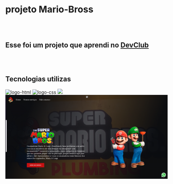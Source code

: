 <h1>projeto Mario-Bross</h1>
<br>
<br>
<h2>Esse foi um projeto que aprendi no <a href="https://rodolfomori.com.br/devclub">DevClub</a></h2>
<br>
<br>

<h2>Tecnologias utilizas</h2>
<img src="https://img.shields.io/badge/HTML5-E34F26?style=for-the-badge&logo=html5&logoColor=white" alt="logo-html">
<img src="https://img.shields.io/badge/CSS3-1572B6?style=for-the-badge&logo=css3&logoColor=white" alt="logo-css" width="95px"> 
<img src="https://img.shields.io/badge/JavaScript-323330?style=for-the-badge&logo=javascript&logoColor=F7DF1E" width="130px">


<img src="https://raw.githubusercontent.com/GuilhermeRisso/projeto-Mario-git/24eefe275f5f03288e65e014d6fd1c7b427caff3/img/Desktop%20Screenshot%202024.05.22%20-%2021.34.05.47.png">
